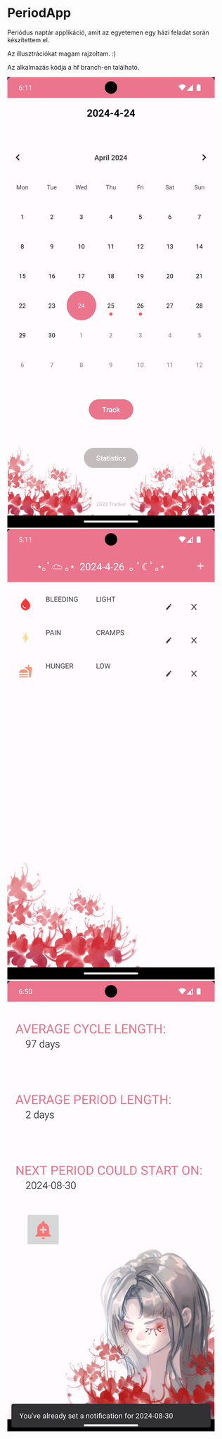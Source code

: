 # PeriodApp
Periódus naptár applikáció, amit az egyetemen egy házi feladat során készítettem el.

Az illusztrációkat magam rajzoltam. :)

Az alkalmazás kódja a hf branch-en található.

![](main_menu.png)
![](symptoms.png)
![](statistics.png)
